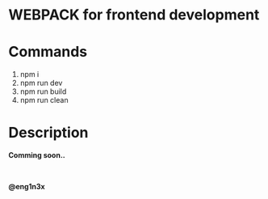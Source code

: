 # WEBPACK for frontend development

# Commands

1. npm i
2. npm run dev
3. npm run build
4. npm run clean

# Description

**Comming soon..** <br>

<br>

**@eng1n3x**
